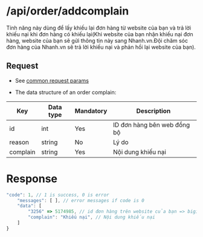 # /api/order/addcomplain
Tính năng này dùng để lấy khiếu lại đơn hàng từ website của bạn và trả lời khiếu nại khi đơn hàng có khiếu lại(Khi website của bạn nhận khiếu nại đơn hàng, website của bạn sẽ gửi thông tin này sang Nhanh.vn.Đội chăm sóc đơn hàng của Nhanh.vn sẽ trả lời khiếu nại và phản hồi lại website của bạn).

## Request

- See [common request params](/api.md#request)

- The data structure of an order complain: 

Key | Data type | Mandatory | Description
---- | ------|------|-----
id | int | Yes | ID đơn hàng bên web đồng bộ
reason | string | No | Lý do
complain | string | Yes | Nội dung khiếu nại

# Response
```js
"code": 1, // 1 is success, 0 is error
	"messages": [ ], // error messages if code is 0
	"data": [
		"3256" => 5174985, // id đơn hàng trên website của bạn => bigint: order id of Nhanh.vn
		"complain": "Khiếu nại", // Nội dung khiếu nại
	]
}

```

